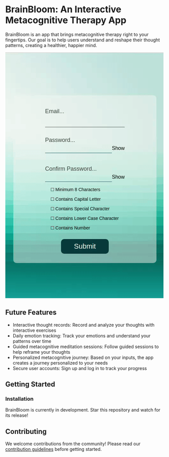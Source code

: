 # BrainBloom: An Interactive Metacognitive Therapy App

BrainBloom is an app that brings metacognitive therapy right to your fingertips. Our goal is to help users understand and reshape their thought patterns, creating a healthier, happier mind.

![BrainBloom Logo](https://github.com/RyanLilleyman/BrainBloom/blob/main/banner.gif)

##  Future Features

- Interactive thought records: Record and analyze your thoughts with interactive exercises
- Daily emotion tracking: Track your emotions and understand your patterns over time
- Guided metacognitive meditation sessions: Follow guided sessions to help reframe your thoughts
- Personalized metacognitive journey: Based on your inputs, the app creates a journey personalized to your needs
- Secure user accounts: Sign up and log in to track your progress

## Getting Started

### Installation

BrainBloom is currently in development. Star this repository and watch for its release!

## Contributing

We welcome contributions from the community! Please read our [contribution guidelines](Link-to-contribution-guidelines-here) before getting started.



